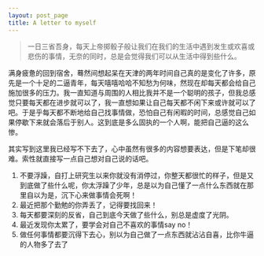```yaml
---
layout: post_page
title: A letter to myself
---
```


> 一日三省吾身，每天上帝掷骰子般让我们在我们的生活中遇到发生或欢喜或悲伤的事情，无奈的同时，总是会觉得我们可以从生活中得到些什么。


满身疲惫的回到宿舍，蓦然间想起呆在天津的两年时间自己真的是变化了许多，原先是一个十足的二逼青年，每天嘻嘻哈哈不知愁为何味，然现在却每天都会给自己施加很多的压力。我一直知道与周围的人相比我并不是一个聪明的孩子，但我总感觉只要每天都在进步就可以了，我一直想如果让自己每天都不闲下来或许就可以了吧。于是乎每天都不断地给自己找事情做，恐怕自己有闲暇的时间，总感觉自己如果停歇下来就会落后于别人。这到底是多么固执的一个人啊，能把自己逼的这么惨。

其实写到这里我已经写不下去了，心中虽然有很多的内容想要表达，但是下笔却很难。索性就直接写一点自己想对自己说的话吧。

1. 不要浮躁，自打上研究生以来你就没有消停过，你整天都很忙的样子，但是又到底做了些什么呢，你太浮躁了少年，总是以为自己懂了一点什么东西就在那里自以为是，沉下心来做事情会死啊！
2. 最近把那个勤勉的你弄丢了，记得要找回来！
3. 每天都要深刻的反省，自己到底今天做了些什么，别总是虚度了光阴。
4. 最近发现你太累了，要学会对自己不喜欢的事情say no！
5. 做任何事情都要沉得下去心，别以为自己做了一点东西就沾沾自喜，比你牛逼的人物多了去了






